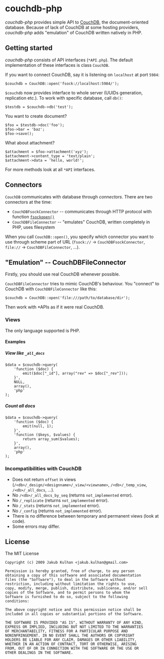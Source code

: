 # couchdb-php

*couchdb-php* provides simple API to [CouchDB](http://couchdb.apache.org/), the document-oriented database. Because of lack of CouchDB at some hosting providers, *couchdb-php* adds "emulation" of CouchDB written natively in PHP.

## Getting started

*couchdb-php* consists of API interfaces (`*API.php`). The default implementation of these interfaces is class `CouchDB`.

If you want to connect CouchDB, say it is listening on `localhost` at port `5984`:

    $couchdb = CouchDB::open('fsock://localhost:5984/');

`$couchdb` now provides interface to whole server (UUIDs generation, replication etc.). To work with specific database, call `db()`:

    $testdb = $couchdb->db('test');

You want to create document?

    $foo = $testdb->doc('foo');
    $foo->bar = 'baz';
    $foo->save();

What about attachment?

    $attachment = $foo->attachment('xyz');
    $attachment->content_type = 'text/plain';
    $attachment->data = 'hello, world!';

For more methods look at all `*API` interfaces.

## Connectors

`CouchDB` communicates with database through *connectors*. There are two connectors at the time:

- `CouchDBFsockConnector` -- communicates through HTTP protocol with function [`fsockopen()`](http://php.net/fsockopen)
- `CouchDBFileConnector` -- "emulates" CouchDB, written completely in PHP, uses filesystem

When you call `CouchDB::open()`, you specify which connector you want to use through 
scheme part of URL (`fsock://` -> `CouchDBFsockConnector`, `file://` -> `CouchDBFileConnector`, ...).

## "Emulation" -- CouchDBFileConnector

Firstly, you should use real CouchDB whenever possible.

`CouchDBFileConnector` tries to mimic CouchDB's behaviour. You "connect" to CouchDB
with `CouchDBFileConnector` like this:

    $couchdb = CouchDB::open('file:///path/to/database/dir');

Then work with *APIs as if it were real CouchDB.

### Views

The only language supported is PHP.

#### Examples

##### View like `_all_docs`

    $data = $couchdb->query(
        'function ($doc) {
            emit($doc["_id"], array("rev" => $doc["_rev"]));
        }',
        NULL,
        array(),
        'php'
    );

##### Count all docs

    $data = $couchdb->query(
        'function ($doc) {
            emit(null, 1); 
        }',
        'function ($keys, $values) {
            return array_sum($values);
        }',
        array(),
        'php'
    );

### Incompatibilities with CouchDB

- Does not return `offset` in views (`/<db>/_design/<designname>/_view/<viewname>`, `/<db>/_temp_view`, `/<db>/_all_docs`, ...).
- No `/<db>/_all_docs_by_seq` (returns `not_implemented` error).
- No `/_replicate` (returns `not_implemented` error).
- No `/_stats` (returns `not_implemented` error).
- No `/_config` (returns `not_implemented` error).
- There is no difference between temporary and permanent views (look at code).
- Some errors may differ.

## License

The MIT License

    Copyright (c) 2009 Jakub Kulhan <jakub.kulhan@gmail.com>

    Permission is hereby granted, free of charge, to any person
    obtaining a copy of this software and associated documentation
    files (the "Software"), to deal in the Software without
    restriction, including without limitation the rights to use,
    copy, modify, merge, publish, distribute, sublicense, and/or sell
    copies of the Software, and to permit persons to whom the
    Software is furnished to do so, subject to the following
    conditions:

    The above copyright notice and this permission notice shall be
    included in all copies or substantial portions of the Software.

    THE SOFTWARE IS PROVIDED "AS IS", WITHOUT WARRANTY OF ANY KIND,
    EXPRESS OR IMPLIED, INCLUDING BUT NOT LIMITED TO THE WARRANTIES
    OF MERCHANTABILITY, FITNESS FOR A PARTICULAR PURPOSE AND
    NONINFRINGEMENT. IN NO EVENT SHALL THE AUTHORS OR COPYRIGHT
    HOLDERS BE LIABLE FOR ANY CLAIM, DAMAGES OR OTHER LIABILITY,
    WHETHER IN AN ACTION OF CONTRACT, TORT OR OTHERWISE, ARISING
    FROM, OUT OF OR IN CONNECTION WITH THE SOFTWARE OR THE USE OR
    OTHER DEALINGS IN THE SOFTWARE.
